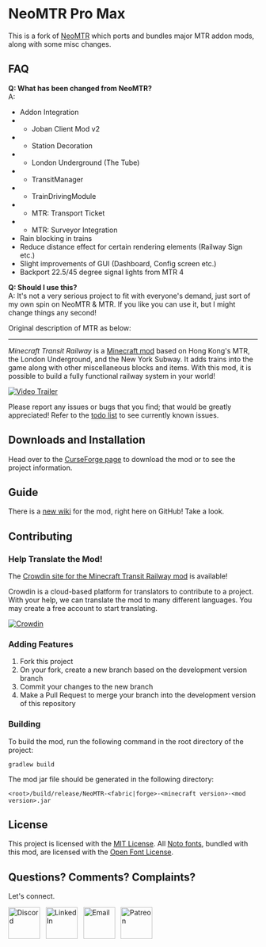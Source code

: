 # NeoMTR Pro Max

This is a fork of [NeoMTR](https://github.com/zbx1425/Minecraft-Transit-Railway) which ports and bundles major MTR addon mods, along with some misc changes.  

## FAQ
**Q: What has been changed from NeoMTR?**  
A:
- Addon Integration
- - Joban Client Mod v2
- - Station Decoration
- - London Underground (The Tube)
- - TransitManager
- - TrainDrivingModule
- - MTR: Transport Ticket
- - MTR: Surveyor Integration
- Rain blocking in trains
- Reduce distance effect for certain rendering elements (Railway Sign etc.)
- Slight improvements of GUI (Dashboard, Config screen etc.)
- Backport 22.5/45 degree signal lights from MTR 4

**Q: Should I use this?**  
A: It's not a very serious project to fit with everyone's demand, just sort of my own spin on NeoMTR & MTR. If you like you can use it, but I might change things any second!

Original description of MTR as below:

<hr>

_Minecraft Transit Railway_ is a [Minecraft mod](https://minecraft.gamepedia.com/Mods) based on Hong Kong's MTR, the London Underground, and the New York Subway. It adds trains into the game along with other miscellaneous blocks and items. With this mod, it is possible to build a fully functional railway system in your world!

[![Video Trailer](https://github.com/jonafanho/Minecraft-Transit-Railway/blob/master/images/footer/video-preview.png)](https://www.youtube.com/watch?v=1cZfU7t4cAk)

Please report any issues or bugs that you find; that would be greatly appreciated! Refer to the [todo list](https://github.com/jonafanho/Minecraft-Transit-Railway/projects/2) to see currently known issues.

## Downloads and Installation

Head over to the [CurseForge page](https://www.curseforge.com/minecraft/mc-mods/minecraft-transit-railway) to download
the mod or to see the project information.

## Guide

There is a [new wiki](https://github.com/jonafanho/Minecraft-Transit-Railway/wiki) for the mod, right here on GitHub!
Take a look.

## Contributing

### Help Translate the Mod!

The [Crowdin site for the Minecraft Transit Railway mod](https://crwd.in/minecraft-transit-railway) is available!

Crowdin is a cloud-based platform for translators to contribute to a project. With your help, we can translate the mod to many different languages. You may create a free account to start translating.

[![Crowdin](https://badges.crowdin.net/minecraft-transit-railway/localized.svg)](https://crowdin.com/project/minecraft-transit-railway)

### Adding Features

1. Fork this project
1. On your fork, create a new branch based on the development version branch
1. Commit your changes to the new branch
1. Make a Pull Request to merge your branch into the development version of this repository

### Building

To build the mod, run the following command in the root directory of the project:

```
gradlew build
```

The mod jar file should be generated in the following directory:

```
<root>/build/release/NeoMTR-<fabric|forge>-<minecraft version>-<mod version>.jar
```

## License

This project is licensed with the [MIT License](https://opensource.org/licenses/MIT). All [Noto fonts](http://www.google.com/get/noto/), bundled with this mod, are licensed with the [Open Font License](http://scripts.sil.org/OFL).

## Questions? Comments? Complaints?

Let's connect.

<a href="https://discord.gg/PVZ2nfUaTW" target="_blank"><img src="https://github.com/jonafanho/Minecraft-Transit-Railway/blob/master/images/footer/discord.png" alt="Discord" width=64></a>
&nbsp;
<a href="https://www.linkedin.com/in/jonathanho33" target="_blank"><img src="https://github.com/jonafanho/Minecraft-Transit-Railway/blob/master/images/footer/linked_in.png" alt="LinkedIn" width=64></a>
&nbsp;
<a href="mailto:jonho.minecraft@gmail.com" target="_blank"><img src="https://github.com/jonafanho/Minecraft-Transit-Railway/blob/master/images/footer/email.png" alt="Email" width=64></a>
&nbsp;
<a href="https://www.patreon.com/minecraft_transit_railway" target="_blank"><img src="https://github.com/jonafanho/Minecraft-Transit-Railway/blob/master/images/footer/patreon.png" alt="Patreon" width=64></a>

